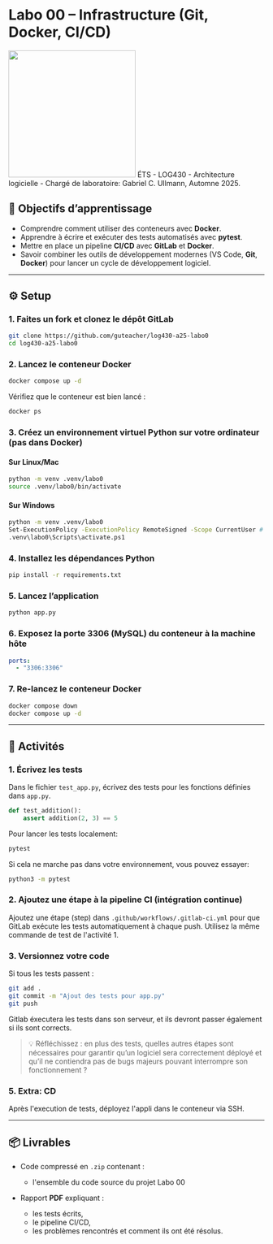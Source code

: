 # Labo 00 – Infrastructure (Git, Docker, CI/CD)
<img src="https://upload.wikimedia.org/wikipedia/commons/2/2a/Ets_quebec_logo.png" width="250">    
ÉTS - LOG430 - Architecture logicielle - Chargé de laboratoire: Gabriel C. Ullmann, Automne 2025.    

## 🎯 Objectifs d’apprentissage

- Comprendre comment utiliser des conteneurs avec **Docker**.
- Apprendre à écrire et exécuter des tests automatisés avec **pytest**.
- Mettre en place un pipeline **CI/CD** avec **GitLab** et **Docker**.
- Savoir combiner les outils de développement modernes (VS Code, **Git**, **Docker**) pour lancer un cycle de développement logiciel.

---

## ⚙️ Setup

### 1. Faites un fork et clonez le dépôt GitLab

```bash
git clone https://github.com/guteacher/log430-a25-labo0
cd log430-a25-labo0
```

### 2. Lancez le conteneur Docker

```bash
docker compose up -d
```

Vérifiez que le conteneur est bien lancé :

```bash
docker ps
```

### 3. Créez un environnement virtuel Python sur votre ordinateur (pas dans Docker)

#### Sur Linux/Mac
```bash
python -m venv .venv/labo0
source .venv/labo0/bin/activate
```

#### Sur Windows
```bash
python -m venv .venv/labo0
Set-ExecutionPolicy -ExecutionPolicy RemoteSigned -Scope CurrentUser # Si nécessaire
.venv\labo0\Scripts\activate.ps1
```

### 4. Installez les dépendances Python

```bash
pip install -r requirements.txt
```

### 5. Lancez l’application

```bash
python app.py
```

### 6. Exposez la porte 3306 (MySQL) du conteneur à la machine hôte

```yaml
ports:
  - "3306:3306"  
```

### 7. Re-lancez le conteneur Docker

```bash
docker compose down
docker compose up -d
```
---

## 🧪 Activités

### 1. Écrivez les tests

Dans le fichier `test_app.py`, écrivez des tests pour les fonctions définies dans `app.py`.

```python
def test_addition():
    assert addition(2, 3) == 5
```
Pour lancer les tests localement:

```bash
pytest
```

Si cela ne marche pas dans votre environnement, vous pouvez essayer:
```bash
python3 -m pytest
```

### 2. Ajoutez une étape à la pipeline CI (intégration continue)

Ajoutez une étape (step) dans `.github/workflows/.gitlab-ci.yml` pour que GitLab exécute les tests automatiquement à chaque push. Utilisez la même commande de test de l'activité 1.

### 3. Versionnez votre code

Si tous les tests passent :

```bash
git add .
git commit -m "Ajout des tests pour app.py"
git push
```

Gitlab éxecutera les tests dans son serveur, et ils devront passer également si ils sont corrects.

> 💡 Réfléchissez : en plus des tests, quelles autres étapes sont nécessaires pour garantir qu’un logiciel sera correctement déployé et qu’il ne contiendra pas de bugs majeurs pouvant interrompre son fonctionnement ?

### 5. Extra: CD
Après l'execution de tests, déployez l'appli dans le conteneur via SSH.

---

## 📦 Livrables

- Code compressé en `.zip` contenant :
  - l'ensemble du code source du projet Labo 00

- Rapport **PDF** expliquant :
  - les tests écrits,
  - le pipeline CI/CD,
  - les problèmes rencontrés et comment ils ont été résolus.
